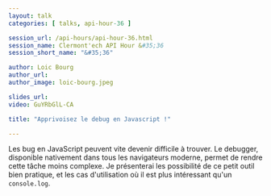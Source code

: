 ```yaml
---
layout: talk
categories: [ talks, api-hour-36 ]

session_url: /api-hours/api-hour-36.html
session_name: Clermont'ech API Hour &#35;36
session_short_name: "&#35;36"

author: Loic Bourg
author_url:
author_image: loic-bourg.jpeg

slides_url:
video: GuYRbGlL-CA

title: "Apprivoisez le debug en Javascript !"

---
```


Les bug en JavaScript peuvent vite devenir difficile à trouver.
Le debugger, disponible nativement dans tous les navigateurs moderne, permet de rendre cette tâche moins complexe.
Je présenterai les possibilité de ce petit outil bien pratique, et les cas d'utilisation où il est plus intéressant qu'un `console.log`.
